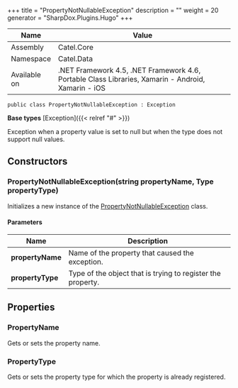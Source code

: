 

+++
title = "PropertyNotNullableException" 
description = ""
weight = 20
generator = "SharpDox.Plugins.Hugo"
+++

Name|Value
---|---
Assembly|Catel.Core
Namespace|Catel.Data
Available on|.NET Framework 4.5, .NET Framework 4.6, Portable Class Libraries, Xamarin - Android, Xamarin - iOS

```
public class PropertyNotNullableException : Exception
```

**Base types**
[Exception]({{&lt; relref "#" &gt;}})

Exception when a property value is set to null but when the type does not support null values.

## Constructors

### PropertyNotNullableException(string propertyName, Type propertyType)

Initializes a new instance of the [PropertyNotNullableException](#) class.

#### Parameters

Name|Description
---|---
**propertyName**|Name of the property that caused the exception.
**propertyType**|Type of the object that is trying to register the property.

## Properties

### PropertyName

Gets or sets the property name.

### PropertyType

Gets or sets the property type for which the property is already registered.

